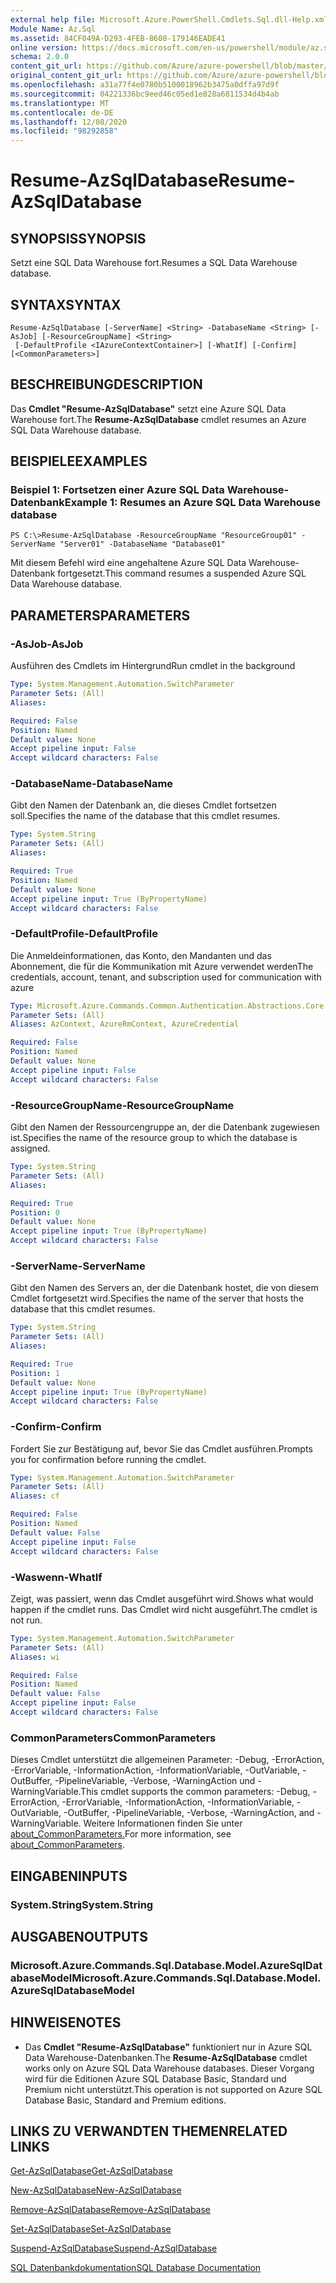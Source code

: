 ```yaml
---
external help file: Microsoft.Azure.PowerShell.Cmdlets.Sql.dll-Help.xml
Module Name: Az.Sql
ms.assetid: 84CF049A-D293-4FEB-8608-179146EADE41
online version: https://docs.microsoft.com/en-us/powershell/module/az.sql/resume-azsqldatabase
schema: 2.0.0
content_git_url: https://github.com/Azure/azure-powershell/blob/master/src/Sql/Sql/help/Resume-AzSqlDatabase.md
original_content_git_url: https://github.com/Azure/azure-powershell/blob/master/src/Sql/Sql/help/Resume-AzSqlDatabase.md
ms.openlocfilehash: a31a77f4e0780b5100018962b3475a0dffa97d9f
ms.sourcegitcommit: 04221336bc9eed46c05ed1e828a6811534d4b4ab
ms.translationtype: MT
ms.contentlocale: de-DE
ms.lasthandoff: 12/08/2020
ms.locfileid: "98292858"
---
```

# <span data-ttu-id="ce70b-101">Resume-AzSqlDatabase</span><span class="sxs-lookup"><span data-stu-id="ce70b-101">Resume-AzSqlDatabase</span></span>

## <span data-ttu-id="ce70b-102">SYNOPSIS</span><span class="sxs-lookup"><span data-stu-id="ce70b-102">SYNOPSIS</span></span>
<span data-ttu-id="ce70b-103">Setzt eine SQL Data Warehouse fort.</span><span class="sxs-lookup"><span data-stu-id="ce70b-103">Resumes a SQL Data Warehouse database.</span></span>

## <span data-ttu-id="ce70b-104">SYNTAX</span><span class="sxs-lookup"><span data-stu-id="ce70b-104">SYNTAX</span></span>

```
Resume-AzSqlDatabase [-ServerName] <String> -DatabaseName <String> [-AsJob] [-ResourceGroupName] <String>
 [-DefaultProfile <IAzureContextContainer>] [-WhatIf] [-Confirm] [<CommonParameters>]
```

## <span data-ttu-id="ce70b-105">BESCHREIBUNG</span><span class="sxs-lookup"><span data-stu-id="ce70b-105">DESCRIPTION</span></span>
<span data-ttu-id="ce70b-106">Das **Cmdlet "Resume-AzSqlDatabase"** setzt eine Azure SQL Data Warehouse fort.</span><span class="sxs-lookup"><span data-stu-id="ce70b-106">The **Resume-AzSqlDatabase** cmdlet resumes an Azure SQL Data Warehouse database.</span></span>

## <span data-ttu-id="ce70b-107">BEISPIELE</span><span class="sxs-lookup"><span data-stu-id="ce70b-107">EXAMPLES</span></span>

### <span data-ttu-id="ce70b-108">Beispiel 1: Fortsetzen einer Azure SQL Data Warehouse-Datenbank</span><span class="sxs-lookup"><span data-stu-id="ce70b-108">Example 1: Resumes an Azure SQL Data Warehouse database</span></span>
```
PS C:\>Resume-AzSqlDatabase -ResourceGroupName "ResourceGroup01" -ServerName "Server01" -DatabaseName "Database01"
```

<span data-ttu-id="ce70b-109">Mit diesem Befehl wird eine angehaltene Azure SQL Data Warehouse-Datenbank fortgesetzt.</span><span class="sxs-lookup"><span data-stu-id="ce70b-109">This command resumes a suspended Azure SQL Data Warehouse database.</span></span>

## <span data-ttu-id="ce70b-110">PARAMETERS</span><span class="sxs-lookup"><span data-stu-id="ce70b-110">PARAMETERS</span></span>

### <span data-ttu-id="ce70b-111">-AsJob</span><span class="sxs-lookup"><span data-stu-id="ce70b-111">-AsJob</span></span>
<span data-ttu-id="ce70b-112">Ausführen des Cmdlets im Hintergrund</span><span class="sxs-lookup"><span data-stu-id="ce70b-112">Run cmdlet in the background</span></span>

```yaml
Type: System.Management.Automation.SwitchParameter
Parameter Sets: (All)
Aliases:

Required: False
Position: Named
Default value: None
Accept pipeline input: False
Accept wildcard characters: False
```

### <span data-ttu-id="ce70b-113">-DatabaseName</span><span class="sxs-lookup"><span data-stu-id="ce70b-113">-DatabaseName</span></span>
<span data-ttu-id="ce70b-114">Gibt den Namen der Datenbank an, die dieses Cmdlet fortsetzen soll.</span><span class="sxs-lookup"><span data-stu-id="ce70b-114">Specifies the name of the database that this cmdlet resumes.</span></span>

```yaml
Type: System.String
Parameter Sets: (All)
Aliases:

Required: True
Position: Named
Default value: None
Accept pipeline input: True (ByPropertyName)
Accept wildcard characters: False
```

### <span data-ttu-id="ce70b-115">-DefaultProfile</span><span class="sxs-lookup"><span data-stu-id="ce70b-115">-DefaultProfile</span></span>
<span data-ttu-id="ce70b-116">Die Anmeldeinformationen, das Konto, den Mandanten und das Abonnement, die für die Kommunikation mit Azure verwendet werden</span><span class="sxs-lookup"><span data-stu-id="ce70b-116">The credentials, account, tenant, and subscription used for communication with azure</span></span>

```yaml
Type: Microsoft.Azure.Commands.Common.Authentication.Abstractions.Core.IAzureContextContainer
Parameter Sets: (All)
Aliases: AzContext, AzureRmContext, AzureCredential

Required: False
Position: Named
Default value: None
Accept pipeline input: False
Accept wildcard characters: False
```

### <span data-ttu-id="ce70b-117">-ResourceGroupName</span><span class="sxs-lookup"><span data-stu-id="ce70b-117">-ResourceGroupName</span></span>
<span data-ttu-id="ce70b-118">Gibt den Namen der Ressourcengruppe an, der die Datenbank zugewiesen ist.</span><span class="sxs-lookup"><span data-stu-id="ce70b-118">Specifies the name of the resource group to which the database is assigned.</span></span>

```yaml
Type: System.String
Parameter Sets: (All)
Aliases:

Required: True
Position: 0
Default value: None
Accept pipeline input: True (ByPropertyName)
Accept wildcard characters: False
```

### <span data-ttu-id="ce70b-119">-ServerName</span><span class="sxs-lookup"><span data-stu-id="ce70b-119">-ServerName</span></span>
<span data-ttu-id="ce70b-120">Gibt den Namen des Servers an, der die Datenbank hostet, die von diesem Cmdlet fortgesetzt wird.</span><span class="sxs-lookup"><span data-stu-id="ce70b-120">Specifies the name of the server that hosts the database that this cmdlet resumes.</span></span>

```yaml
Type: System.String
Parameter Sets: (All)
Aliases:

Required: True
Position: 1
Default value: None
Accept pipeline input: True (ByPropertyName)
Accept wildcard characters: False
```

### <span data-ttu-id="ce70b-121">-Confirm</span><span class="sxs-lookup"><span data-stu-id="ce70b-121">-Confirm</span></span>
<span data-ttu-id="ce70b-122">Fordert Sie zur Bestätigung auf, bevor Sie das Cmdlet ausführen.</span><span class="sxs-lookup"><span data-stu-id="ce70b-122">Prompts you for confirmation before running the cmdlet.</span></span>

```yaml
Type: System.Management.Automation.SwitchParameter
Parameter Sets: (All)
Aliases: cf

Required: False
Position: Named
Default value: False
Accept pipeline input: False
Accept wildcard characters: False
```

### <span data-ttu-id="ce70b-123">-Waswenn</span><span class="sxs-lookup"><span data-stu-id="ce70b-123">-WhatIf</span></span>
<span data-ttu-id="ce70b-124">Zeigt, was passiert, wenn das Cmdlet ausgeführt wird.</span><span class="sxs-lookup"><span data-stu-id="ce70b-124">Shows what would happen if the cmdlet runs.</span></span>
<span data-ttu-id="ce70b-125">Das Cmdlet wird nicht ausgeführt.</span><span class="sxs-lookup"><span data-stu-id="ce70b-125">The cmdlet is not run.</span></span>

```yaml
Type: System.Management.Automation.SwitchParameter
Parameter Sets: (All)
Aliases: wi

Required: False
Position: Named
Default value: False
Accept pipeline input: False
Accept wildcard characters: False
```

### <span data-ttu-id="ce70b-126">CommonParameters</span><span class="sxs-lookup"><span data-stu-id="ce70b-126">CommonParameters</span></span>
<span data-ttu-id="ce70b-127">Dieses Cmdlet unterstützt die allgemeinen Parameter: -Debug, -ErrorAction, -ErrorVariable, -InformationAction, -InformationVariable, -OutVariable, -OutBuffer, -PipelineVariable, -Verbose, -WarningAction und -WarningVariable.</span><span class="sxs-lookup"><span data-stu-id="ce70b-127">This cmdlet supports the common parameters: -Debug, -ErrorAction, -ErrorVariable, -InformationAction, -InformationVariable, -OutVariable, -OutBuffer, -PipelineVariable, -Verbose, -WarningAction, and -WarningVariable.</span></span> <span data-ttu-id="ce70b-128">Weitere Informationen finden Sie unter [about_CommonParameters.](http://go.microsoft.com/fwlink/?LinkID=113216)</span><span class="sxs-lookup"><span data-stu-id="ce70b-128">For more information, see [about_CommonParameters](http://go.microsoft.com/fwlink/?LinkID=113216).</span></span>

## <span data-ttu-id="ce70b-129">EINGABEN</span><span class="sxs-lookup"><span data-stu-id="ce70b-129">INPUTS</span></span>

### <span data-ttu-id="ce70b-130">System.String</span><span class="sxs-lookup"><span data-stu-id="ce70b-130">System.String</span></span>

## <span data-ttu-id="ce70b-131">AUSGABEN</span><span class="sxs-lookup"><span data-stu-id="ce70b-131">OUTPUTS</span></span>

### <span data-ttu-id="ce70b-132">Microsoft.Azure.Commands.Sql.Database.Model.AzureSqlDatabaseModel</span><span class="sxs-lookup"><span data-stu-id="ce70b-132">Microsoft.Azure.Commands.Sql.Database.Model.AzureSqlDatabaseModel</span></span>

## <span data-ttu-id="ce70b-133">HINWEISE</span><span class="sxs-lookup"><span data-stu-id="ce70b-133">NOTES</span></span>
* <span data-ttu-id="ce70b-134">Das **Cmdlet "Resume-AzSqlDatabase"** funktioniert nur in Azure SQL Data Warehouse-Datenbanken.</span><span class="sxs-lookup"><span data-stu-id="ce70b-134">The **Resume-AzSqlDatabase** cmdlet works only on Azure SQL Data Warehouse databases.</span></span> <span data-ttu-id="ce70b-135">Dieser Vorgang wird für die Editionen Azure SQL Database Basic, Standard und Premium nicht unterstützt.</span><span class="sxs-lookup"><span data-stu-id="ce70b-135">This operation is not supported on Azure SQL Database Basic, Standard and Premium editions.</span></span>

## <span data-ttu-id="ce70b-136">LINKS ZU VERWANDTEN THEMEN</span><span class="sxs-lookup"><span data-stu-id="ce70b-136">RELATED LINKS</span></span>

[<span data-ttu-id="ce70b-137">Get-AzSqlDatabase</span><span class="sxs-lookup"><span data-stu-id="ce70b-137">Get-AzSqlDatabase</span></span>](./Get-AzSqlDatabase.md)

[<span data-ttu-id="ce70b-138">New-AzSqlDatabase</span><span class="sxs-lookup"><span data-stu-id="ce70b-138">New-AzSqlDatabase</span></span>](./New-AzSqlDatabase.md)

[<span data-ttu-id="ce70b-139">Remove-AzSqlDatabase</span><span class="sxs-lookup"><span data-stu-id="ce70b-139">Remove-AzSqlDatabase</span></span>](./Remove-AzSqlDatabase.md)

[<span data-ttu-id="ce70b-140">Set-AzSqlDatabase</span><span class="sxs-lookup"><span data-stu-id="ce70b-140">Set-AzSqlDatabase</span></span>](./Set-AzSqlDatabase.md)

[<span data-ttu-id="ce70b-141">Suspend-AzSqlDatabase</span><span class="sxs-lookup"><span data-stu-id="ce70b-141">Suspend-AzSqlDatabase</span></span>](./Suspend-AzSqlDatabase.md)

[<span data-ttu-id="ce70b-142">SQL Datenbankdokumentation</span><span class="sxs-lookup"><span data-stu-id="ce70b-142">SQL Database Documentation</span></span>](https://docs.microsoft.com/azure/sql-database/)


